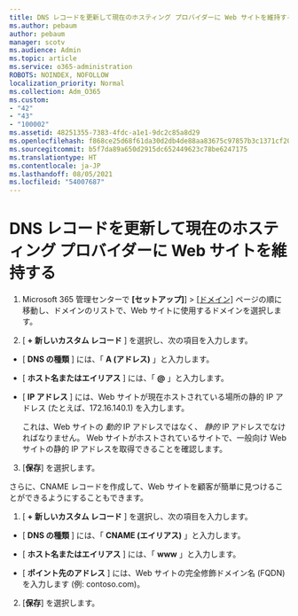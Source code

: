 ```yaml
---
title: DNS レコードを更新して現在のホスティング プロバイダーに Web サイトを維持する
ms.author: pebaum
author: pebaum
manager: scotv
ms.audience: Admin
ms.topic: article
ms.service: o365-administration
ROBOTS: NOINDEX, NOFOLLOW
localization_priority: Normal
ms.collection: Adm_O365
ms.custom:
- "42"
- "43"
- "100002"
ms.assetid: 48251355-7383-4fdc-a1e1-9dc2c85a8d29
ms.openlocfilehash: f868ce25d68f61da30d2db4de88aa83675c97857b3c1371cf2039e0b03895a64
ms.sourcegitcommit: b5f7da89a650d2915dc652449623c78be6247175
ms.translationtype: HT
ms.contentlocale: ja-JP
ms.lasthandoff: 08/05/2021
ms.locfileid: "54007687"
---
```

# <a name="update-dns-records-to-keep-your-website-with-your-current-hosting-provider"></a>DNS レコードを更新して現在のホスティング プロバイダーに Web サイトを維持する

1. Microsoft 365 管理センターで **[セットアップ]**] > [[ドメイン]](https://admin.microsoft.com/Adminportal#/Domains) ページの順に移動し、ドメインのリストで、Web サイトに使用するドメインを選択します。

2. [ **+ 新しいカスタム レコード** ] を選択し、次の項目を入力します。

  - [ **DNS の種類** ] には、「 **A (アドレス)** 」と入力します。

  - [ **ホスト名またはエイリアス** ] には、「 **@** 」と入力します。

  - [ **IP アドレス** ] には、Web サイトが現在ホストされている場所の静的 IP アドレス (たとえば、172.16.140.1) を入力します。

    これは、Web サイトの *動的*  IP アドレスではなく、  *静的*  IP アドレスでなければなりません。 Web サイトがホストされているサイトで、一般向け Web サイトの静的 IP アドレスを取得できることを確認します。

3. [**保存**] を選択します。

さらに、CNAME レコードを作成して、Web サイトを顧客が簡単に見つけることができるようにすることもできます。
  
1. [ **+ 新しいカスタム レコード** ] を選択し、次の項目を入力します。

  - [ **DNS の種類** ] には、「 **CNAME (エイリアス)** 」と入力します。

  - [ **ホスト名またはエイリアス** ] には、「 **www** 」と入力します。

  - [ **ポイント先のアドレス** ] には、Web サイトの完全修飾ドメイン名 (FQDN) を入力します (例: contoso.com)。

2. [**保存**] を選択します。
